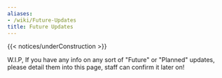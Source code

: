 ```yaml
---
aliases:
- /wiki/Future-Updates
title: Future Updates
---  
```


{{< notices/underConstruction >}} 

W.I.P, If you have any info on any sort of "Future" or "Planned" updates, please detail them into this page, staff can confirm it later on!